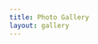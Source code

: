 ```yaml
---
title: Photo Gallery
layout: gallery
---
```


<div class="galleria">

</div>

<script type="text/javascript">
	Galleria.ready(function(options) {
		this.push({image: 'img/gallery/gallery 002.jpg'});
		this.push({image: 'img/gallery/gallery 003.jpg'});
		this.push({image: 'img/gallery/gallery 004.jpg'});
		this.push({image: 'img/gallery/gallery 005.jpg'});
		this.push({image: 'img/gallery/gallery 006.jpg'});
		this.push({image: 'img/gallery/gallery 007.jpg'});
		this.push({image: 'img/gallery/gallery 008.jpg'});
		this.push({image: 'img/gallery/gallery 009.jpg'});
		this.push({image: 'img/gallery/gallery 010.jpg'});
		this.push({image: 'img/gallery/gallery 011.jpg'});
		this.push({image: 'img/gallery/gallery 012.jpg'});
		this.push({image: 'img/gallery/gallery 013.jpg'});
		this.push({image: 'img/gallery/gallery 014.jpg'});
		this.push({image: 'img/gallery/gallery 015.jpg'});
		this.push({image: 'img/gallery/gallery 016.jpg'});
		this.push({image: 'img/gallery/gallery 017.jpg'});
		this.push({image: 'img/gallery/gallery 018.jpg'});
		this.push({image: 'img/gallery/gallery 019.jpg'});
		this.push({image: 'img/gallery/gallery 020.jpg'});
		this.push({image: 'img/gallery/gallery 021.jpg'});
		this.push({image: 'img/gallery/gallery 022.jpg'});
		this.push({image: 'img/gallery/gallery 023.jpg'});
		this.push({image: 'img/gallery/gallery 024.jpg'});
		this.push({image: 'img/gallery/gallery 025.jpg'});
		this.push({image: 'img/gallery/gallery 026.jpg'});
		this.push({image: 'img/gallery/gallery 027.jpg'});
		this.push({image: 'img/gallery/gallery 028.jpg'});
		this.push({image: 'img/gallery/gallery 029.jpg'});
		this.push({image: 'img/gallery/gallery 030.jpg'});
		this.push({image: 'img/gallery/gallery 031.jpg'});
		this.push({image: 'img/gallery/gallery 032.jpg'});
		this.push({image: 'img/gallery/gallery 033.jpg'});
		this.push({image: 'img/gallery/gallery 034.jpg'});
		this.push({image: 'img/gallery/gallery 035.jpg'});
		this.push({image: 'img/gallery/gallery 036.jpg'});
		this.push({image: 'img/gallery/gallery 037.jpg'});
	});
	
	var data = [
	    {
	        image: 'img/gallery/gallery 001.jpg',
	    }
	];

	Galleria.loadTheme('js/themes/classic/galleria.classic.js');
	Galleria.configure({_toggleInfo: false});

    Galleria.run('.galleria', {dataSource: data});
</script>